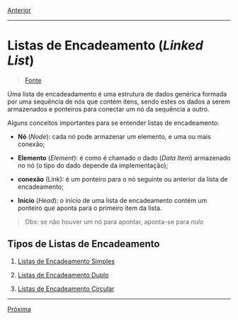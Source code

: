 [Anterior](../U1-introduction/03-pointers.md)

---

# Listas de Encadeamento (_Linked List_)

> [Fonte](https://www.tutorialspoint.com/data_structures_algorithms/linked_list_algorithms.htm)

Uma lista de encadeadamento é uma estrutura de dados genérica formada por uma sequência de nós que contém itens, sendo estes os dados a serem armazenados e ponteiros para conectar um nó da sequência a outro.

Alguns conceitos importantes para se entender listas de encadeamento:

- **Nó** (_Node_): cada nó pode armazenar um elemento, e uma ou mais conexão;

- **Elemento** (_Element_): é como é chamado o dado (_Data Item_) armazenado no nó (o tipo do dado depende da implementação);

- **conexão** (Link): é um ponteiro para o nó seguinte ou anterior da lista de encadeamento;

- **Início** (_Head_): o início de uma lista de encadeamento contém um ponteiro que aponta para o primeiro item da lista.

> Obs: se não houver um nó para apontar, aponta-se para _nulo_

## Tipos de Listas de Encadeamento

1. [Listas de Encadeamento Simples](./06-simpleLL.md)

2. [Listas de Encadeamento Duplo](./07-doubleLL.md)

3. [Listas de Encadeamento Circular](./08-circularLL.md)

---

[Próxima](./05-operations.md)

